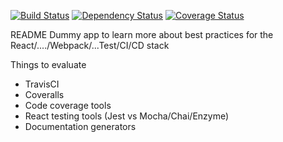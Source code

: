[![Build Status](https://travis-ci.org/AaronPlave/dummy-app.svg?branch=master)](https://travis-ci.org/AaronPlave/dummy-app)
[![Dependency Status](https://david-dm.org/aaronplave/dummy-app.svg?style=flat-square)](https://david-dm.org/aaronplave/dummy-app)
[![Coverage Status](https://coveralls.io/repos/github/AaronPlave/dummy-app/badge.svg?branch=master)](https://coveralls.io/github/AaronPlave/dummy-app?branch=master)

README
Dummy app to learn more about best practices for the React/..../Webpack/...Test/CI/CD stack

Things to evaluate
* TravisCI
* Coveralls
* Code coverage tools
* React testing tools (Jest vs Mocha/Chai/Enzyme)
* Documentation generators
